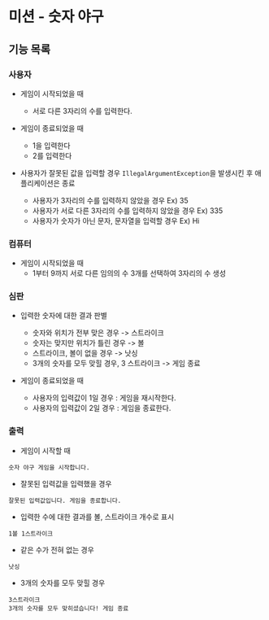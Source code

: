 # 미션 - 숫자 야구
## 기능 목록

### 사용자

- 게임이 시작되었을 때
  - 서로 다른 3자리의 수를 입력한다.

- 게임이 종료되었을 때
  - 1을 입력한다 
  - 2를 입력한다  

- 사용자가 잘못된 값을 입력할 경우 `IllegalArgumentException`을 발생시킨 후 애플리케이션은 종료
  - 사용자가 3자리의 수를 입력하지 않았을 경우 Ex) 35
  - 사용자가 서로 다른 3자리의 수를 입력하지 않았을 경우 Ex) 335
  - 사용자가 숫자가 아닌 문자, 문자열을 입력할 경우 Ex) Hi

### 컴퓨터

- 게임이 시작되었을 때 
  - 1부터 9까지 서로 다른 임의의 수 3개를 선택하여 3자리의 수 생성

### 심판

- 입력한 숫자에 대한 결과 판별
  - 숫자와 위치가 전부 맞은 경우 -> 스트라이크
  - 숫자는 맞지만 위치가 틀린 경우 -> 볼
  - 스트라이크, 볼이 없을 경우 -> 낫싱
  - 3개의 숫자를 모두 맞힐 경우, 3 스트라이크 -> 게임 종료
  
- 게임이 종료되었을 때
  - 사용자의 입력값이 1일 경우 : 게임을 재시작한다.
  - 사용자의 입력값이 2일 경우 : 게임을 종료한다.

### 출력

- 게임이 시작할 때

```
숫자 야구 게임을 시작합니다.
```

- 잘못된 입력값을 입력했을 경우

```
잘못된 입력값입니다. 게임을 종료합니다.
```

- 입력한 수에 대한 결과를 볼, 스트라이크 개수로 표시

```
1볼 1스트라이크
```

- 같은 수가 전혀 없는 경우

```
낫싱
```

- 3개의 숫자를 모두 맞힐 경우

```
3스트라이크
3개의 숫자를 모두 맞히셨습니다! 게임 종료
```
